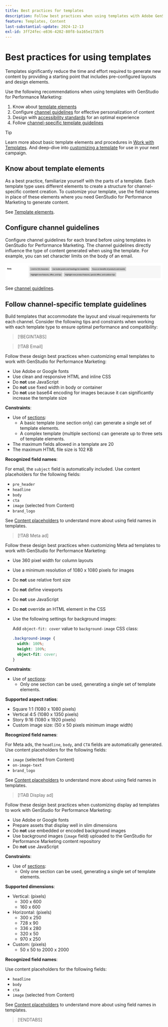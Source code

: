 ```yaml
---
title: Best practices for templates
description: Follow best practices when using templates with Adobe GenStudio for Performance Marketing.
feature: Templates, Content
last-substantial-update: 2024-12-13
exl-id: 3ff24fec-e836-4202-80f8-ba165e173b75
---
```

# Best practices for using templates

Templates significantly reduce the time and effort required to generate new content by providing a starting point that includes pre-configured layouts and design elements.

Use the following recommendations when using templates with GenStudio for Performance Marketing:

1. Know about [template elements](#know-about-template-elements)
1. Configure [channel guidelines](#configure-channel-guidelines) for effective personalization of content
1. Design with [accessibility standards](accessibility-for-templates.md) for an optimal experience
1. Follow [channel-specific template guidelines](#follow-channel-specific-template-guidelines)

>[!TIP]
>
>Learn more about basic template elements and procedures in [Work with Templates](use-templates.md). And deep-dive into [customizing a template](customize-template.md) for use in your next campaign.

## Know about template elements

As a best practice, familiarize yourself with the parts of a template. Each template type uses different elements to create a structure for channel-specific content creation. To customize your template, use the field names in place of these elements where you need GenStudio for Performance Marketing to generate content.

See [Template elements](use-templates.md#template-elements).

## Configure channel guidelines

Configure channel guidelines for each brand before using templates in GenStudio for Performance Marketing. The channel guidelines directly influence the type of content generated when using the template. For example, you can set character limits on the body of an email.

![Body specifications](/help/assets/channel-email-body.png)

See [channel guidelines](/help/user-guide/guidelines/brands.md#channel-guidelines).

## Follow channel-specific template guidelines

Build templates that accommodate the layout and visual requirements for each channel. Consider the following tips and constraints when working with each template type to ensure optimal performance and compatibility:

>[!BEGINTABS]

>[!TAB Email]

Follow these design best practices when customizing email templates to work with GenStudio for Performance Marketing:

- Use Adobe or Google fonts
- Use clean and responsive HTML and inline CSS
- Do **not** use JavaScript
- Do **not** use fixed width in body or container
- Do **not** use base64 encoding for images because it can significantly increase the template size

**Constraints**:

- Use of [sections](customize-template.md#sections-or-groups):
   - A basic template (one section only) can generate a single set of template elements.
   - A complex template (multiple sections) can generate up to three sets of template elements.
- The maximum fields allowed in a template are 20
- The maximum HTML file size is 102 KB

**Recognized field names**:

For email, the `subject` field is automatically included. Use content placeholders for the following fields:

- `pre_header`
- `headline`
- `body`
- `cta`
- `image` (selected from Content)
- `brand_logo`

See [Content placeholders](customize-template.md#content-placeholders) to understand more about using field names in templates.

>[!TAB Meta ad]

Follow these design best practices when customizing Meta ad templates to work with GenStudio for Performance Marketing:

- Use 360 pixel width for column layouts
- Use a minimum resolution of 1080 x 1080 pixels for images
- Do **not** use relative font size
- Do **not** define viewports
- Do **not** use JavaScript
- Do **not** override an HTML element in the CSS
- Use the following settings for background images:

   Add `object-fit: cover` value to `background-image` CSS class:

   ```css
   .background-image {
     width: 100%;
     height: 100%;
     object-fit: cover;
   }
   ```

**Constraints**:

- Use of [sections](customize-template.md#sections-or-groups):
   - Only one section can be used, generating a single set of template elements.

**Supported aspect ratios**:

- Square 1:1 (1080 x 1080 pixels)
- Vertical 4:5 (1080 x 1350 pixels)
- Story 9:16 (1080 x 1920 pixels)
- Custom image size: (50 x 50 pixels minimum image width)

**Recognized field names**:

For Meta ads, the `headline`, `body`, and `CTA` fields are automatically generated. Use content placeholders for the following fields:

- `image` (selected from Content)
- `on-image-text`
- `brand_logo`

See [Content placeholders](customize-template.md#content-placeholders) to understand more about using field names in templates.

>[!TAB Display ad]

Follow these design best practices when customizing display ad templates to work with GenStudio for Performance Marketing:

- Use Adobe or Google fonts
- Prepare assets that display well in slim dimensions
- Do **not** use embedded or encoded background images
- Use background images (`image` field) uploaded to the GenStudio for Performance Marketing content repository
- Do **not** use JavaScript

**Constraints**:

- Use of [sections](customize-template.md#sections-or-groups):
   - Only one section can be used, generating a single set of template elements.

**Supported dimensions**:

- Vertical: (pixels)
   - 300 x 600
   - 160 x 600​
- Horizontal: (pixels)
   - 300 x 250
   - 728 x 90
   - 336 x 280
   - 320 x 50
   - 970 x 250​
- Custom: (pixels)
  - 50 x 50 to 2000 x 2000

**Recognized field names**:

Use content placeholders for the following fields:

- `headline`
- `body`
- `cta`
- `image` (selected from Content)

See [Content placeholders](customize-template.md#content-placeholders) to understand more about using field names in templates.

>[!ENDTABS]
